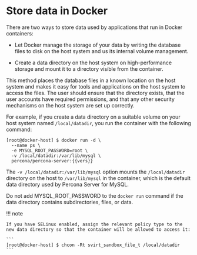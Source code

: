 # Store data in Docker

There are two ways to store data used by applications that run in Docker containers:

* Let Docker manage the storage of your data by writing the database files to disk on the host system and us its internal volume management.

* Create a data directory on the host system on high-performance storage and mount it to a directory visible from the container.


This method places the database files in a known location on the host system and makes it easy for tools and applications on the host system
to access the files. The user should ensure that the directory exists, that the user accounts have required permissions, and that any other security mechanisms on the host system are set up correctly.

For example, if you create a data directory on a suitable volume on your host system named `/local/datadir`, you run the container with the following command:

```shell
[root@docker-host] $ docker run -d \
  --name ps \
  -e MYSQL_ROOT_PASSWORD=root \
  -v /local/datadir:/var/lib/mysql \
  percona/percona-server:{{vers}}
```

The `-v /local/datadir:/var/lib/mysql` option mounts the `/local/datadir` directory on the host to `/var/lib/mysql` in the container,
which is the default data directory used by Percona Server for MySQL.

Do not add MYSQL_ROOT_PASSWORD to the `docker run` command if the data directory contains subdirectories, files, or data.

!!! note 

    If you have SELinux enabled, assign the relevant policy type to the new data directory so that the container will be allowed to access it:

    ```
    [root@docker-host] $ chcon -Rt svirt_sandbox_file_t /local/datadir
    ```

